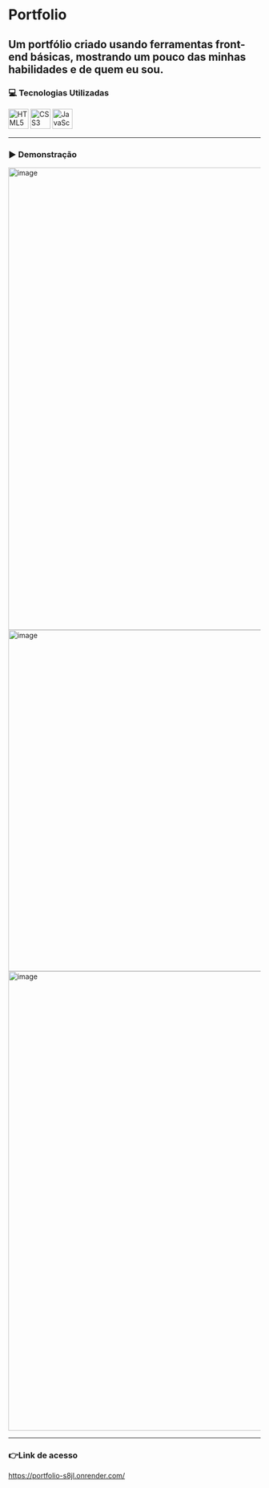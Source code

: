 # Portfolio
Um portfólio criado usando ferramentas front-end básicas, mostrando um pouco das minhas habilidades e de quem eu sou.
---

### 💻 Tecnologias Utilizadas
<p align='left'>
  <img src="https://cdn.jsdelivr.net/gh/devicons/devicon/icons/html5/html5-original.svg" alt="HTML5" width="40" height="40"/>
  <img src="https://cdn.jsdelivr.net/gh/devicons/devicon/icons/css3/css3-original.svg" alt="CSS3" width="40" height="40"/>
  <img src="https://cdn.jsdelivr.net/gh/devicons/devicon/icons/javascript/javascript-original.svg" alt="JavaScript" width="40" height="40"/>
</p>  

---

### ▶ Demonstração
<img width="1901" height="923" alt="image" src="https://github.com/user-attachments/assets/aebb36f9-f3af-49cf-8a00-3aeca329b1eb" />
<img width="1905" height="681" alt="image" src="https://github.com/user-attachments/assets/a32ffdae-2fa8-4b53-8a9e-31089601f79e" />
<img width="1901" height="917" alt="image" src="https://github.com/user-attachments/assets/597828ef-27de-4056-816f-ae52e3a1aa5e" />

---

### 👉Link de acesso
https://portfolio-s8jl.onrender.com/



          
